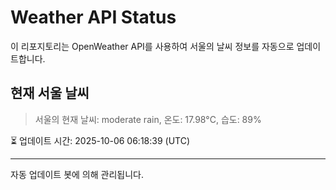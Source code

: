 
# Weather API Status

이 리포지토리는 OpenWeather API를 사용하여 서울의 날씨 정보를 자동으로 업데이트합니다.

## 현재 서울 날씨
> 서울의 현재 날씨: moderate rain, 온도: 17.98°C, 습도: 89%

⏳ 업데이트 시간: 2025-10-06 06:18:39 (UTC)

---
자동 업데이트 봇에 의해 관리됩니다.

